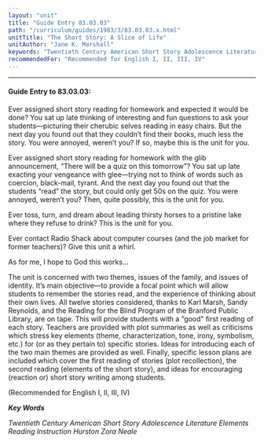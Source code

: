 ```yaml
---
layout: "unit"
title: "Guide Entry 83.03.03"
path: "/curriculum/guides/1983/3/83.03.03.x.html"
unitTitle: "The Short Story: A Slice of Life"
unitAuthor: "Jane K. Marshall"
keywords: "Twentieth Century American Short Story Adolescence Literature Elements Reading Instruction Hurston Zora Neale"
recommendedFor: "Recommended for English I, II, III, IV"
---
```

<body>
<hr/>
<h4>
Guide Entry to 83.03.03:
</h4>
Ever assigned short story reading for homework and expected it would be done?  You sat up late thinking of interesting and fun questions to ask your students—picturing their cherubic selves reading in easy chairs.  But the next day you found out that they couldn’t find their books, much less the story.  You were annoyed, weren’t you? If so, maybe this is the unit for you.
<p>
Ever assigned short story reading for homework with the glib announcement, “There will be a quiz on this tomorrow”?  You sat up late exacting your vengeance with glee—trying not to think of words such as coercion, black-mail, tyrant.  And the next day you found out that the students “read” the story, but could only get 50s on the quiz.  You were annoyed, weren’t you?  Then, quite possibly, this is the unit for you.
</p>
<p>
Ever toss, turn, and dream about leading thirsty horses to a pristine lake where they refuse to drink?  This is the unit for you.
</p>
<p>
Ever contact Radio Shack about computer courses (and the job market for former teachers)?  Give this unit a whirl.
</p>
<p>
As for me, I hope to God this works...
</p>
<p>
The unit is concerned with two themes, issues of the family, and issues of identity.  It’s main objective—to provide a focal point which will allow students to remember the stories read, and the experience of thinking about their own lives.  All twelve stories considered, thanks to Karl Marsh, Sandy Reynolds, and the Reading for the Blind Program of the Branford Public Library, are on tape.  This will provide students with a “good” first reading of each story. Teachers are provided with plot summaries as well as criticisms which stress key elements (theme, characterization, tone, irony, symbolism, etc.) for (or as they pertain to) specific stories.  Ideas for introducing each of the two main themes are provided as well. Finally, specific lesson plans are included which cover the first reading of stories (plot recollection), the second reading (elements of the short story), and ideas for encouraging (reaction or) short story writing among students.
</p>
<p>
(Recommended for English I, II, III, IV)
</p>
<p>
<b>
<i>
Key Words
</i>
</b>
<br/>
</p>
<p>
<i>
Twentieth Century American Short Story Adolescence Literature Elements Reading Instruction Hurston Zora Neale
</i>
</p>
</body>